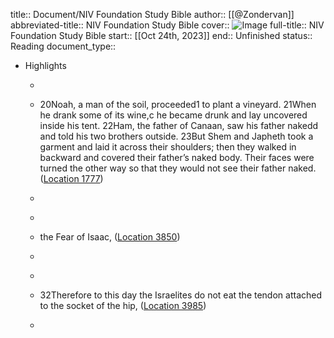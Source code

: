 title:: Document/NIV Foundation Study Bible
author:: [[@Zondervan]]
abbreviated-title:: NIV Foundation Study Bible 
cover:: ![Image](https://images-na.ssl-images-amazon.com/images/I/41h4dNT-MeL._SL200_.jpg)
full-title:: NIV Foundation Study Bible
start:: [[Oct 24th, 2023]]
end:: Unfinished
status:: Reading
document_type::

- Highlights
	- ```md
	- 20Noah, a man of the soil, proceeded1 to plant a vineyard. 21When he drank some of its wine,c he became drunk and lay uncovered inside his tent. 22Ham, the father of Canaan, saw his father nakedd and told his two brothers outside. 23But Shem and Japheth took a garment and laid it across their shoulders; then they walked in backward and covered their father’s naked body. Their faces were turned the other way so that they would not see their father naked. ([Location 1777](https://readwise.io/to_kindle?action=open&asin=B00UF7WBGY&location=1777))
	- ```
	- ```md
	- the Fear of Isaac, ([Location 3850](https://readwise.io/to_kindle?action=open&asin=B00UF7WBGY&location=3850))
	- ```
	- ```md
	- 32Therefore to this day the Israelites do not eat the tendon attached to the socket of the hip, ([Location 3985](https://readwise.io/to_kindle?action=open&asin=B00UF7WBGY&location=3985))
	- ```